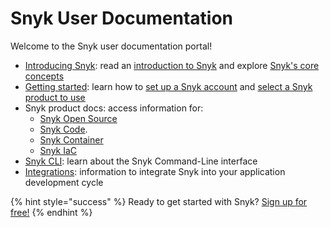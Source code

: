 # Snyk User Documentation

Welcome to the Snyk user documentation portal!

* [Introducing Snyk](introducing-snyk/): read an [introduction to Snyk](https://docs.snyk.io/introducing-snyk/introduction-to-snyk) and explore [Snyk's core concepts](https://docs.snyk.io/introducing-snyk/snyks-core-concepts)
* [Getting started](https://docs.snyk.io/getting-started): learn how to [set up a Snyk account](https://docs.snyk.io/getting-started/getting-started-snyk-products) and [select a Snyk product to use](https://docs.snyk.io/getting-started/getting-started-snyk-products/select-snyk-product-tool)
* Snyk product docs: access information for:
  * [Snyk Open Source](https://docs.snyk.io/snyk-open-source)
  * [Snyk Code](https://docs.snyk.io/snyk-code).
  * [Snyk Container](https://docs.snyk.io/snyk-container)
  * [Snyk IaC](https://docs.snyk.io/snyk-infrastructure-as-code)
* [Snyk CLI](https://docs.snyk.io/snyk-cli): learn about the Snyk Command-Line interface
* [Integrations](https://docs.snyk.io/integrations): information to integrate Snyk into your application development cycle

{% hint style="success" %}
Ready to get started with Snyk? [Sign up for free!](https://snyk.io/login?cta=sign-up&loc=footer&page=support_docs_page)
{% endhint %}

